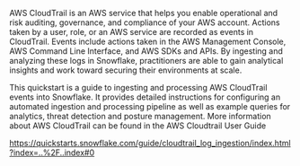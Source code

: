 
AWS CloudTrail is an AWS service that helps you enable operational and risk auditing, governance, and compliance of your AWS account. Actions taken by a user, role, or an AWS service are recorded as events in CloudTrail. Events include actions taken in the AWS Management Console, AWS Command Line Interface, and AWS SDKs and APIs. By ingesting and analyzing these logs in Snowflake, practitioners are able to gain analytical insights and work toward securing their environments at scale.

This quickstart is a guide to ingesting and processing AWS CloudTrail events into Snowflake. It provides detailed instructions for configuring an automated ingestion and processing pipeline as well as example queries for analytics, threat detection and posture management. More information about AWS CloudTrail can be found in the AWS Cloudtrail User Guide


https://quickstarts.snowflake.com/guide/cloudtrail_log_ingestion/index.html?index=..%2F..index#0